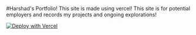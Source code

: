 #Harshad's Portfolio!
This site is made using vercel!
This site is for potential employers and records my projects and ongoing explorations!



[![Deploy with Vercel](https://vercel.com/button)](https://vercel.com/new/clone?repository-url=https://github.com/vercel/examples/tree/main/solutions/html&project-name=html)
